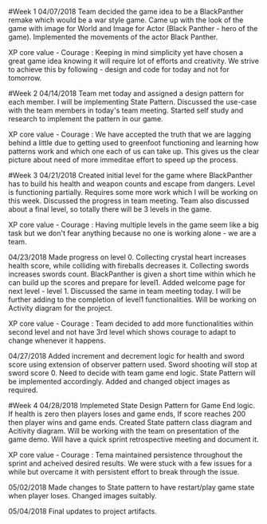 #Week 1
04/07/2018 Team decided the game idea to be a BlackPanther remake which would be a war style game. 
Came up with the look of the game with image for World and Image for Actor (Black Panther - hero of the game). 
Implemented the movements of the actor Black Panther.

XP core value - Courage : Keeping in mind simplicity yet have chosen a great game idea knowing it will require lot of efforts and creativity. We strive to achieve this by following - design and code for today and not for tomorrow.

#Week 2
04/14/2018 Team met today and assigned a design pattern for each member. I will be implementing State Pattern. Discussed the use-case with the team members in today's team meeting. Started self study and research to implement the pattern in our game.

XP core value - Courage : We have accepted the truth that we are lagging behind a little due to getting used to greenfoot functioning and learning how patterns work and which one each of us can take up. This gives us the clear picture about need of more immeditae effort to speed up the process.

#Week 3
04/21/2018 Created initial level for the game where BlackPanther has to build his health and weapon counts and escape from dangers. Level is functioning partially. Requires some more work which I will be working on this week. Discussed the progress in team meeting. Team also discussed about a final level, so totally there will be 3 levels in the game.

XP core value - Courage : Having multiple levels in the game seem like a big task but we don't fear anything because no one is working alone - we are a team.

04/23/2018 Made progress on level 0. Collecting crystal heart increases health score, while colliding with fireballs decreases it. Collecting swords increases swords count. BlackPanther is given a short time within which he can build up the scores and prepare for level1. Added welcome page for next level - level 1. Discussed the same in team meeting today. I will be further adding to the completion of level1 functionalities. Will be working on Activity diagram for the project.

XP core value - Courage : Team decided to add more functionalities within second level and not have 3rd level which shows courage to adapt to change whenever it happens.

04/27/2018 Added increment and decrement logic for health and sword score using extension of observer pattern used. Sword shooting will stop at sword score 0. Need to decide with team game end logic. State Pattern will be implemented accordingly. Added and changed object images as required.

#Week 4
04/28/2018 Implemeted State Design Pattern for Game End logic. If health is zero then players loses and game ends, If score reaches 200 then player wins and game ends. Created State pattern class diagram and Acitivity diagram. Will be working with the team on presentation of the game demo. Will have a quick sprint retrospective meeting and document it.

XP core value - Courage : Tema maintained persistence throughout the sprint and acheived desired results. We were stuck with a few issues for a while but overcame it with persistent effort to break through the issue.

05/02/2018 Made changes to State pattern to have restart/play game state when player loses. Changed images suitably.

05/04/2018 Final updates to project artifacts.
